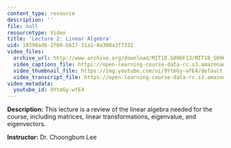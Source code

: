```yaml
---
content_type: resource
description: ''
file: null
resourcetype: Video
title: 'Lecture 2: Linear Algebra'
uid: 18598adb-2f60-b617-31a1-8a308a3f7332
video_files:
  archive_url: http://www.archive.org/download/MIT18.S096F13/MIT18_S096F13_lec02_300k.mp4
  video_captions_file: https://open-learning-course-data-rc.s3.amazonaws.com/18-s096-topics-in-mathematics-with-applications-in-finance-fall-2013/88882ab842785fd8ae8ee139ab21f978_9YtmGy-wfE4.vtt
  video_thumbnail_file: https://img.youtube.com/vi/9YtmGy-wfE4/default.jpg
  video_transcript_file: https://open-learning-course-data-rc.s3.amazonaws.com/18-s096-topics-in-mathematics-with-applications-in-finance-fall-2013/eef589f0ca4354533853a3719a6180d7_9YtmGy-wfE4.pdf
video_metadata:
  youtube_id: 9YtmGy-wfE4
---
```


**Description:** This lecture is a review of the linear algebra needed for the course, including matrices, linear transformations, eigenvalue, and eigenvectors.

**Instructor:** Dr. Choongbum Lee